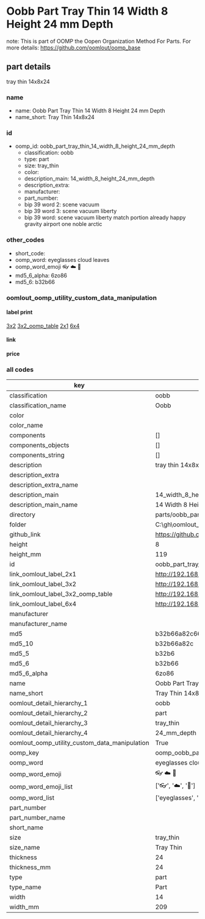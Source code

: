 # Oobb Part Tray Thin 14 Width 8 Height 24 mm Depth  

note: This is part of OOMP the Oopen Organization Method For Parts. For more details: https://github.com/oomlout/oomp_base

##  part details
  



tray thin 14x8x24



### name
* name: Oobb Part Tray Thin 14 Width 8 Height 24 mm Depth
* name_short: Tray Thin 14x8x24 
### id
* oomp_id: oobb_part_tray_thin_14_width_8_height_24_mm_depth
  * classification: oobb
  * type: part
  * size: tray_thin
  * color: 
  * description_main: 14_width_8_height_24_mm_depth
  * description_extra: 
  * manufacturer: 
  * part_number: 
  * bip 39 word 2: scene vacuum
  * bip 39 word 3: scene vacuum liberty
  * bip 39 word: scene vacuum liberty match portion already happy gravity airport one noble arctic

### other_codes
* short_code: 
* oomp_word: eyeglasses cloud leaves
* oomp_word_emoji :eyeglasses: :cloud: :leaves:
* md5_6_alpha: 6zo86
* md5_6: b32b66






### oomlout_oomp_utility_custom_data_manipulation
#### label print
[3x2](http://192.168.1.245:1112/?label=oomp%206zo86)
[3x2_oomp_table](http://192.168.1.108:1112/?label=oomp%206zo86)
[2x1](http://192.168.1.242:1112/?label=oomp%206zo86)
[6x4](http://192.168.1.55:1112/?label=oomp%206zo86)    

#### link

                              

#### price







### all codes 
| key | value |  
| --- | --- |  
| classification | oobb |  
| classification_name | Oobb |  
| color |  |  
| color_name |  |  
| components | [] |  
| components_objects | [] |  
| components_string | [] |  
| description | tray thin 14x8x24 |  
| description_extra |  |  
| description_extra_name |  |  
| description_main | 14_width_8_height_24_mm_depth |  
| description_main_name | 14 Width 8 Height 24 mm Depth |  
| directory | parts/oobb_part_tray_thin_14_width_8_height_24_mm_depth |  
| folder | C:\gh\oomlout_oobb_version_4_generated_parts\parts\oobb_part_tray_thin_14_width_8_height_24_mm_depth |  
| github_link | https://github.com/oomlout/oomlout_oomp_part_src/tree/main/parts/oobb_part_tray_thin_14_width_8_height_24_mm_depth |  
| height | 8 |  
| height_mm | 119 |  
| id | oobb_part_tray_thin_14_width_8_height_24_mm_depth |  
| link_oomlout_label_2x1 | http://192.168.1.242:1112/?label=oomp%206zo86 |  
| link_oomlout_label_3x2 | http://192.168.1.245:1112/?label=oomp%206zo86 |  
| link_oomlout_label_3x2_oomp_table | http://192.168.1.108:1112/?label=oomp%206zo86 |  
| link_oomlout_label_6x4 | http://192.168.1.55:1112/?label=oomp%206zo86 |  
| manufacturer |  |  
| manufacturer_name |  |  
| md5 | b32b66a82c660d1c1cd4288d01fc2604 |  
| md5_10 | b32b66a82c |  
| md5_5 | b32b6 |  
| md5_6 | b32b66 |  
| md5_6_alpha | 6zo86 |  
| name | Oobb Part Tray Thin 14 Width 8 Height 24 mm Depth |  
| name_short | Tray Thin 14x8x24  |  
| oomlout_detail_hierarchy_1 | oobb |  
| oomlout_detail_hierarchy_2 | part |  
| oomlout_detail_hierarchy_3 | tray_thin |  
| oomlout_detail_hierarchy_4 | 24_mm_depth |  
| oomlout_oomp_utility_custom_data_manipulation | True |  
| oomp_key | oomp_oobb_part_tray_thin_14_width_8_height_24_mm_depth |  
| oomp_word | eyeglasses cloud leaves |  
| oomp_word_emoji | :eyeglasses: :cloud: :leaves: |  
| oomp_word_emoji_list | [':eyeglasses:', ':cloud:', ':leaves:'] |  
| oomp_word_list | ['eyeglasses', 'cloud', 'leaves'] |  
| part_number |  |  
| part_number_name |  |  
| short_name |  |  
| size | tray_thin |  
| size_name | Tray Thin |  
| thickness | 24 |  
| thickness_mm | 24 |  
| type | part |  
| type_name | Part |  
| width | 14 |  
| width_mm | 209 |  
